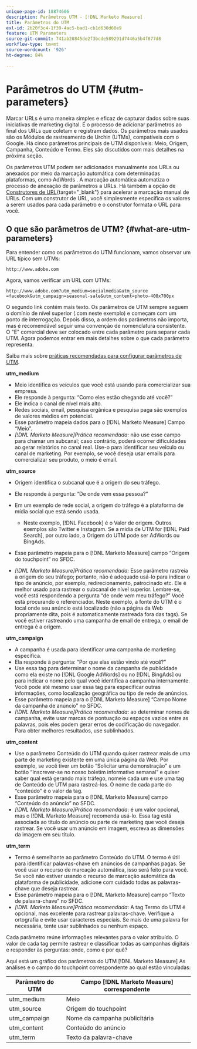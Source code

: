 ```yaml
---
unique-page-id: 18874606
description: Parâmetros UTM - [!DNL Marketo Measure]
title: Parâmetros do UTM
exl-id: 2b20f3c4-1f39-4ac5-bad1-cb1d630d60e9
feature: UTM Parameters
source-git-commit: 741ab20845de2f3bcde589291d7446a5b4f877d8
workflow-type: tm+mt
source-wordcount: '926'
ht-degree: 84%

---
```


# Parâmetros do UTM {#utm-parameters}

Marcar URLs é uma maneira simples e eficaz de capturar dados sobre suas iniciativas de marketing digital. É o processo de adicionar parâmetros ao final dos URLs que coletam e registram dados. Os parâmetros mais usados são os Módulos de rastreamento de Urchin (UTMs), compatíveis com o Google. Há cinco parâmetros principais de UTM disponíveis: Meio, Origem, Campanha, Conteúdo e Termo. Eles são discutidos com mais detalhes na próxima seção.

Os parâmetros UTM podem ser adicionados manualmente aos URLs ou anexados por meio da marcação automática com determinadas plataformas, como AdWords . A marcação automática automatiza o processo de anexação de parâmetros a URLs. Há também a opção de [Construtores de URL](https://ga-dev-tools.web.app/campaign-url-builder/){target="_blank"} para acelerar a marcação manual de URLs. Com um construtor de URL, você simplesmente especifica os valores a serem usados para cada parâmetro e o construtor formata o URL para você.

## O que são parâmetros de UTM? {#what-are-utm-parameters}

Para entender como os parâmetros do UTM funcionam, vamos observar um URL típico sem UTMs:

`http://www.adobe.com`

Agora, vamos verificar um URL com UTMs:

`http://www.adobe.com?utm_medium=socialmedia&utm_source =facebook&utm_campaign=seasonal-sale&utm_content=photo-400x700px`

O segundo link contém mais texto. Os parâmetros de UTM sempre seguem o domínio de nível superior (.com neste exemplo) e começam com um ponto de interrogação. Depois disso, a ordem dos parâmetros não importa, mas é recomendável seguir uma convenção de nomenclatura consistente. O &quot;E&quot; comercial deve ser colocado entre cada parâmetro para separar cada UTM. Agora podemos entrar em mais detalhes sobre o que cada parâmetro representa.

Saiba mais sobre [práticas recomendadas para configurar parâmetros de UTM](/help/channel-tracking-and-setup/online-channels/best-practices-for-setting-up-utm-parameters.md).

**utm_medium**

* Meio identifica os veículos que você está usando para comercializar sua empresa.
* Ele responde à pergunta: “Como eles estão chegando até você?”
* Ele indica o canal de nível mais alto.
* Redes sociais, email, pesquisa orgânica e pesquisa paga são exemplos de valores médios em potencial.
* Esse parâmetro mapeia dados para o [!DNL Marketo Measure] Campo “Meio”.
* _[!DNL Marketo Measure]Prática recomendada:_ não use esse campo para chamar um subcanal; caso contrário, poderá ocorrer dificuldades ao gerar relatórios no canal real. Use-o para identificar seu veículo ou canal de marketing. Por exemplo, se você deseja usar emails para comercializar seu produto, o meio é email.

**utm_source**

* Origem identifica o subcanal que é a origem do seu tráfego.
* Ele responde à pergunta: “De onde vem essa pessoa?”
* Em um exemplo de rede social, a origem do tráfego é a plataforma de mídia social que está sendo usada.
   * Neste exemplo, [!DNL Facebook] é o Valor de origem. Outros exemplos são Twitter e Instagram. Se a mídia de UTM for [!DNL Paid Search], por outro lado, a Origem do UTM pode ser AdWords ou BingAds.

* Esse parâmetro mapeia para o [!DNL Marketo Measure] campo “Origem do touchpoint” no SFDC.
* _[!DNL Marketo Measure]Prática recomendada:_ Esse parâmetro rastreia a origem do seu tráfego; portanto, não é adequado usá-lo para indicar o tipo de anúncio, por exemplo, redirecionamento, patrocinado etc. Ele é melhor usado para rastrear o subcanal de nível superior. Lembre-se, você está respondendo a pergunta “de onde vem meu tráfego?” Você está procurando o referenciador. Neste exemplo, a fonte do UTM é o local onde seu anúncio está localizado (não a página da Web propriamente dita, pois é automaticamente rastreada fora das tags). Se você estiver rastreando uma campanha de email de entrega, o email de entrega é a origem.

**utm_campaign**

* A campanha é usada para identificar uma campanha de marketing específica.
* Ela responde à pergunta: “Por que elas estão vindo até você?”
* Use essa tag para determinar o nome da campanha de publicidade como ela existe no [!DNL Google AdWords] ou no [!DNL BingAds] ou para indicar o nome pelo qual você identifica a campanha internamente. Você pode até mesmo usar essa tag para especificar outras informações, como localização geográfica ou tipo de rede de anúncios.
* Esse parâmetro mapeia para o [!DNL Marketo Measure] “Campo Nome da campanha de anúncio” no SFDC.
* _[!DNL Marketo Measure]Prática recomendada_: ao determinar nomes de campanha, evite usar marcas de pontuação ou espaços vazios entre as palavras, pois eles podem gerar erros de codificação do navegador. Para obter melhores resultados, use sublinhados.

**utm_content**

* Use o parâmetro Conteúdo do UTM quando quiser rastrear mais de uma parte de marketing existente em uma única página da Web. Por exemplo, se você tiver um botão “Solicitar uma demonstração” e um botão “Inscrever-se no nosso boletim informativo semanal” e quiser saber qual está gerando mais tráfego, nomeie cada um e use uma tag de Conteúdo de UTM para rastreá-los. O nome de cada parte do “conteúdo” é o valor da tag.
* Esse parâmetro mapeia para o [!DNL Marketo Measure] campo “Conteúdo do anúncio” no SFDC.
* _[!DNL Marketo Measure]Prática recomendada_: é um valor opcional, mas o [!DNL Marketo Measure] recomenda usá-lo. Essa tag está associada ao título do anúncio ou parte de marketing que você deseja rastrear. Se você usar um anúncio em imagem, escreva as dimensões da imagem em seu título.

**utm_term**

* Termo é semelhante ao parâmetro Conteúdo do UTM. O termo é útil para identificar palavras-chave em anúncios de campanhas pagas. Se você usar o recurso de marcação automática, isso será feito para você. Se você não estiver usando o recurso de marcação automática da plataforma de publicidade, adicione com cuidado todas as palavras-chave que deseja rastrear.
* Esse parâmetro mapeia para o [!DNL Marketo Measure] campo “Texto de palavra-chave” no SFDC.
* _[!DNL Marketo Measure]Prática recomendada_: A tag Termo do UTM é opcional, mas excelente para rastrear palavras-chave. Verifique a ortografia e evite usar caracteres especiais. Se mais de uma palavra for necessária, tente usar sublinhados ou nenhum espaço.

Cada parâmetro reúne informações relevantes para o valor atribuído. O valor de cada tag permite rastrear e classificar todas as campanhas digitais e responder às perguntas: onde, como e por quê?

Aqui está um gráfico dos parâmetros do UTM [!DNL Marketo Measure] As análises e o campo do touchpoint correspondente ao qual estão vinculadas:

| **Parâmetro do UTM** | **Campo [!DNL Marketo Measure] correspondente** |
|---|---|
| utm_medium | Meio |
| utm_source | Origem do touchpoint |
| utm_campaign | Nome da campanha publicitária |
| utm_content | Conteúdo do anúncio |
| utm_term | Texto da palavra-chave |
